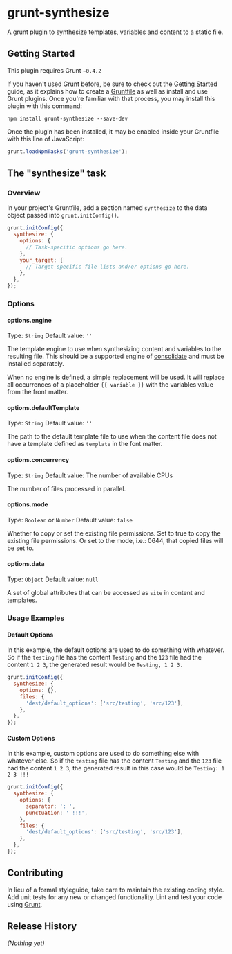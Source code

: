 
grunt-synthesize
===============================================================================

A grunt plugin to synthesize templates, variables and content to a static file.

## Getting Started

This plugin requires Grunt `~0.4.2`

If you haven't used [Grunt](http://gruntjs.com/) before, be sure to check out 
the [Getting Started](http://gruntjs.com/getting-started) guide, as it explains
how to create a [Gruntfile](http://gruntjs.com/sample-gruntfile) as well as
install and use Grunt plugins. Once you're familiar with that process, you may
install this plugin with this command:

```shell
npm install grunt-synthesize --save-dev
```

Once the plugin has been installed, it may be enabled inside your Gruntfile
with this line of JavaScript:

```js
grunt.loadNpmTasks('grunt-synthesize');
```

## The "synthesize" task

### Overview
In your project's Gruntfile, add a section named `synthesize` to the data
object passed into `grunt.initConfig()`.

```js
grunt.initConfig({
  synthesize: {
    options: {
      // Task-specific options go here.
    },
    your_target: {
      // Target-specific file lists and/or options go here.
    },
  },
});
```

### Options

#### options.engine
Type: `String`
Default value: `''`

The template engine to use when synthesizing content and variables to the 
resulting file. This should be a supported engine of 
[consolidate](https://github.com/visionmedia/consolidate.js/) and must be
installed separately.

When no engine is defined, a simple replacement will be used. It will replace
all occurrences of a placeholder `{{ variable }}` with the variables value from
the front matter.


#### options.defaultTemplate
Type: `String`
Default value: `''`

The path to the default template file to use when the content file does not
have a template defined as `template` in the font matter.


#### options.concurrency
Type: `String`
Default value: The number of available CPUs

The number of files processed in parallel.


#### options.mode
Type: `Boolean` or `Number`
Default value: `false`

Whether to copy or set the existing file permissions. Set to true to copy the 
existing file permissions. Or set to the mode, i.e.: 0644, that copied files 
will be set to.

#### options.data
Type: `Object`
Default value: `null`

A set of global attributes that can be accessed as `site` in content and 
templates.

### Usage Examples

#### Default Options
In this example, the default options are used to do something with whatever.
So if the `testing` file has the content `Testing` and the `123` file had the
content `1 2 3`, the generated result would be `Testing, 1 2 3.`

```js
grunt.initConfig({
  synthesize: {
    options: {},
    files: {
      'dest/default_options': ['src/testing', 'src/123'],
    },
  },
});
```

#### Custom Options
In this example, custom options are used to do something else with whatever
else. So if the `testing` file has the content `Testing` and the `123` file had
the content `1 2 3`, the generated result in this case would
be `Testing: 1 2 3 !!!`

```js
grunt.initConfig({
  synthesize: {
    options: {
      separator: ': ',
      punctuation: ' !!!',
    },
    files: {
      'dest/default_options': ['src/testing', 'src/123'],
    },
  },
});
```

## Contributing

In lieu of a formal styleguide, take care to maintain the existing coding
style. Add unit tests for any new or changed functionality. Lint and test your
code using [Grunt](http://gruntjs.com/).

## Release History

_(Nothing yet)_
